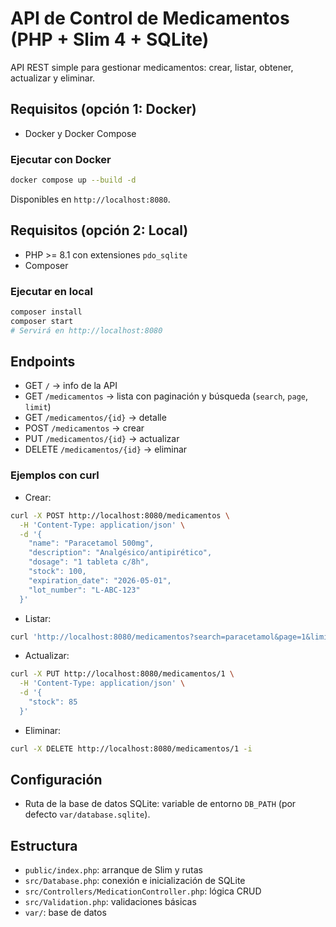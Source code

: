 # API de Control de Medicamentos (PHP + Slim 4 + SQLite)

API REST simple para gestionar medicamentos: crear, listar, obtener, actualizar y eliminar.

## Requisitos (opción 1: Docker)
- Docker y Docker Compose

### Ejecutar con Docker
```bash
docker compose up --build -d
```
Disponibles en `http://localhost:8080`.

## Requisitos (opción 2: Local)
- PHP >= 8.1 con extensiones `pdo_sqlite`
- Composer

### Ejecutar en local
```bash
composer install
composer start
# Servirá en http://localhost:8080
```

## Endpoints
- GET `/` → info de la API
- GET `/medicamentos` → lista con paginación y búsqueda (`search`, `page`, `limit`)
- GET `/medicamentos/{id}` → detalle
- POST `/medicamentos` → crear
- PUT `/medicamentos/{id}` → actualizar
- DELETE `/medicamentos/{id}` → eliminar

### Ejemplos con curl
- Crear:
```bash
curl -X POST http://localhost:8080/medicamentos \
  -H 'Content-Type: application/json' \
  -d '{
    "name": "Paracetamol 500mg",
    "description": "Analgésico/antipirético",
    "dosage": "1 tableta c/8h",
    "stock": 100,
    "expiration_date": "2026-05-01",
    "lot_number": "L-ABC-123"
  }'
```

- Listar:
```bash
curl 'http://localhost:8080/medicamentos?search=paracetamol&page=1&limit=10'
```

- Actualizar:
```bash
curl -X PUT http://localhost:8080/medicamentos/1 \
  -H 'Content-Type: application/json' \
  -d '{
    "stock": 85
  }'
```

- Eliminar:
```bash
curl -X DELETE http://localhost:8080/medicamentos/1 -i
```

## Configuración
- Ruta de la base de datos SQLite: variable de entorno `DB_PATH` (por defecto `var/database.sqlite`).

## Estructura
- `public/index.php`: arranque de Slim y rutas
- `src/Database.php`: conexión e inicialización de SQLite
- `src/Controllers/MedicationController.php`: lógica CRUD
- `src/Validation.php`: validaciones básicas
- `var/`: base de datos
